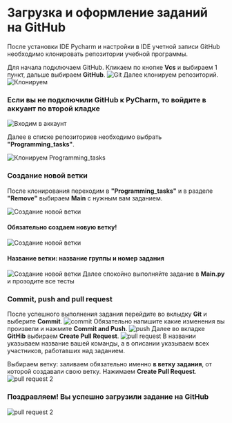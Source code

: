 # Загрузка и оформление заданий на GitHub
После установки IDE Pycharm и настройки в IDE учетной записи GitHub необходимо клонировать репозитории учебной программы. 

Для начала подключаем GitHub. Кликаем по кнопке **Vcs** и выбираем 1 пункт, дальше выбираем **GitHub**.
![Git](images/guide12.png)
Далее клонируем репозиторий.
![Клонируем](images/guide1.png)

### Если вы не подключили GitHub к PyCharm, то войдите в аккуант по второй кладке 

![Входим в аккаунт](images/guide2.png)

Далее в списке репозиториев необходимо выбрать **"Programming_tasks"**.

![Клонируем Programming_tasks](images/guide3.png)

### Создание новой ветки
После клонирования переходим в **"Programming_tasks"** и в разделе **"Remove"** выбираем **Main** с нужным вам заданием.

![Создание новой ветки](images/guide4.png)
#### Обязательно создаем новую ветку!

![Создание новой ветки](images/guide5.png)
#### Название ветки: название группы и номер задания
![Создание новой ветки](images/guide6.png)
Далее спокойно выполняйте задание в **Main.py** и прозодите все тесты
### Commit, push and pull request
После успешного выполнения задания перейдите во вклыдку **Git** и выберите **Commit**.
![commit](images/guide7.png)
Обязательно напишите какие изменения вы произвели и нажмите **Commit and Push**.
![push](images/guide8.png)
Далее во вкладке **GitHib** выбираем **Create Pull Request**.
![pull request](images/guide9.png)
В названии указываем название вашей команды, а в описании указываем всех участников, работавших над заданием. 

Выбираем ветку: заливаем обязательно именно **в ветку задания**, от которой создавали свою ветку.
Нажимаем **Create Pull Request**.
![pull request 2](images/guide11.png)
### Поздравляем! Вы успешно загрузили задание на GitHub
![pull request 2](images/mem.png)





